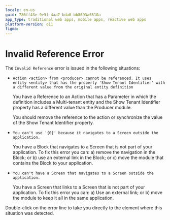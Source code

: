 ```yaml
---
locale: en-us
guid: 786ff43e-9e5f-4aa7-bda0-bb8693a6510a
app_type: traditional web apps, mobile apps, reactive web apps
platform-version: o11
figma:
---
```


# Invalid Reference Error

The `Invalid Reference` error is issued in the following situations:

* `Action <action> from <producer> cannot be referenced. It uses entity <entity> that has the property 'Show Tenant Identifier' with a different value from the original entity definition`
  
    You have a Reference to an Action that has a Parameter in which the definition includes a Multi-tenant entity and the Show Tenant Identifier property has a different value than the Producer module.

    You should remove the reference to the action or synchronize the value of the Show Tenant Identifier property.

* `You can't use '{0}' because it navigates to a Screen outside the application.`

    You have a Block that navigates to a Screen that is not part of your application. To fix this error you can: a) remove the navigation in the Block; or b) use an external link in the Block; or c) move the module that contains the Block to your application.

* `You can't have a Screen that navigates to a Screen outside the application.`

    You have a Screen that links to a Screen that is not part of your application. To fix this error you can: a) Use an external link; or b) move the module to keep it all in the same application.


Double-click on the error line to take you directly to the element where this situation was detected.
